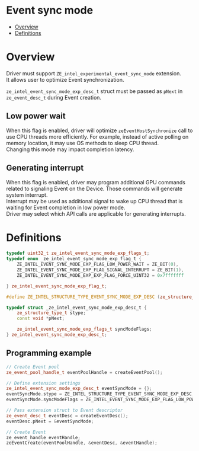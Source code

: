 <!---

Copyright (C) 2023 Intel Corporation

SPDX-License-Identifier: MIT

-->

# Event sync mode

* [Overview](#Overview)
* [Definitions](#Definitions)

# Overview

Driver must support `ZE_intel_experimental_event_sync_mode` extension.  
It allows user to optimize Event synchronization. 

`ze_intel_event_sync_mode_exp_desc_t` struct must be passed as `pNext` in `ze_event_desc_t` during Event creation.

## Low power wait

When this flag is enabled, driver will optimize `zeEventHostSynchronize` call to use CPU threads more efficiently. For example, instead of active polling on memory location, it may use OS methods to sleep CPU thread.  
Changing this mode may impact completion latency.

## Generating interrupt

When this flag is enabled, driver may program additional GPU commands related to signaling Event on the Device. Those commands will generate system interrupt.  
Interrupt may be used as additional signal to wake up CPU thread that is waiting for Event completion in low power mode.  
Driver may select which API calls are applicable for generating interrupts.

# Definitions

```cpp
typedef uint32_t ze_intel_event_sync_mode_exp_flags_t;
typedef enum _ze_intel_event_sync_mode_exp_flag_t {
    ZE_INTEL_EVENT_SYNC_MODE_EXP_FLAG_LOW_POWER_WAIT = ZE_BIT(0),
    ZE_INTEL_EVENT_SYNC_MODE_EXP_FLAG_SIGNAL_INTERRUPT = ZE_BIT(1),
    ZE_INTEL_EVENT_SYNC_MODE_EXP_EXP_FLAG_FORCE_UINT32 = 0x7fffffff

} ze_intel_event_sync_mode_exp_flag_t;

#define ZE_INTEL_STRUCTURE_TYPE_EVENT_SYNC_MODE_EXP_DESC (ze_structure_type_t)0x00030016

typedef struct _ze_intel_event_sync_mode_exp_desc_t {
    ze_structure_type_t stype;
    const void *pNext;

    ze_intel_event_sync_mode_exp_flags_t syncModeFlags;
} ze_intel_event_sync_mode_exp_desc_t;
```

## Programming example

```cpp
// Create Event pool
ze_event_pool_handle_t eventPoolHandle = createEventPool();

// Define extension settings
ze_intel_event_sync_mode_exp_desc_t eventSyncMode = {};
eventSyncMode.stype = ZE_INTEL_STRUCTURE_TYPE_EVENT_SYNC_MODE_EXP_DESC;
eventSyncMode.syncModeFlags = ZE_INTEL_EVENT_SYNC_MODE_EXP_FLAG_LOW_POWER_WAIT | ZE_INTEL_EVENT_SYNC_MODE_EXP_FLAG_SIGNAL_INTERRUPT;

// Pass extension struct to Event descriptor
ze_event_desc_t eventDesc = createEventDesc();
eventDesc.pNext = &eventSyncMode;

// Create Event
ze_event_handle eventHandle;
zeEventCreate(eventPoolHandle, &eventDesc, &eventHandle);
```
